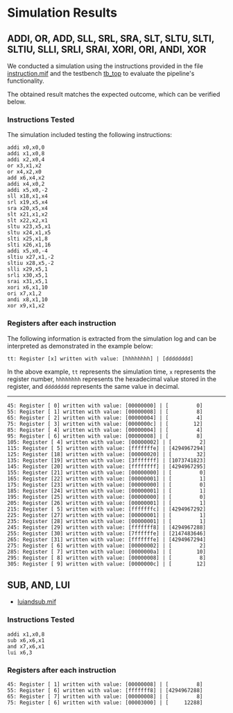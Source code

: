 # Simulation Results

## ADDI, OR, ADD, SLL, SRL, SRA, SLT, SLTU, SLTI, SLTIU, SLLI, SRLI, SRAI, XORI, ORI, ANDI, XOR

We conducted a simulation using the instructions provided in the file [instruction.mif](instruction.mif) and the testbench [tb_top](/verif/tb_top.sv) to evaluate the pipeline's functionality.

The obtained result matches the expected outcome, which can be verified below.

### Instructions Tested

The simulation included testing the following instructions: 

```assembly
addi x0,x0,0
addi x1,x0,8
addi x2,x0,4
or x3,x1,x2
or x4,x2,x0
add x6,x4,x2
addi x4,x0,2
addi x5,x0,-2
sll x18,x1,x4
srl x19,x5,x4
sra x20,x5,x4
slt x21,x1,x2
slt x22,x2,x1
sltu x23,x5,x1
sltu x24,x1,x5
slti x25,x1,8
slti x26,x1,16
addi x5,x0,-4
sltiu x27,x1,-2
sltiu x28,x5,-2
slli x29,x5,1
srli x30,x5,1
srai x31,x5,1
xori x6,x1,10
ori x7,x1,2
andi x8,x1,10
xor x9,x1,x2
```

### Registers after each instruction

The following information is extracted from the simulation log and can be interpreted as demonstrated in the example below:

```shell
tt: Register [x] written with value: [hhhhhhhh] | [dddddddd]
```

In the above example, `tt` represents the simulation time, `x` represents the register number, `hhhhhhhh` represents the hexadecimal value stored in the register, and `dddddddd` represents the same value in decimal.

---

```shell
45: Register [ 0] written with value: [00000000] | [         0]
55: Register [ 1] written with value: [00000008] | [         8]
65: Register [ 2] written with value: [00000004] | [         4]
75: Register [ 3] written with value: [0000000c] | [        12]
85: Register [ 4] written with value: [00000004] | [         4]
95: Register [ 6] written with value: [00000008] | [         8]
105: Register [ 4] written with value: [00000002] | [         2]
115: Register [ 5] written with value: [fffffffe] | [4294967294]
125: Register [18] written with value: [00000020] | [        32]
135: Register [19] written with value: [3fffffff] | [1073741823]
145: Register [20] written with value: [ffffffff] | [4294967295]
155: Register [21] written with value: [00000000] | [         0]
165: Register [22] written with value: [00000001] | [         1]
175: Register [23] written with value: [00000000] | [         0]
185: Register [24] written with value: [00000001] | [         1]
195: Register [25] written with value: [00000000] | [         0]
205: Register [26] written with value: [00000001] | [         1]
215: Register [ 5] written with value: [fffffffc] | [4294967292]
225: Register [27] written with value: [00000001] | [         1]
235: Register [28] written with value: [00000001] | [         1]
245: Register [29] written with value: [fffffff8] | [4294967288]
255: Register [30] written with value: [7ffffffe] | [2147483646]
265: Register [31] written with value: [fffffffe] | [4294967294]
275: Register [ 6] written with value: [00000002] | [         2]
285: Register [ 7] written with value: [0000000a] | [        10]
295: Register [ 8] written with value: [00000008] | [         8]
305: Register [ 9] written with value: [0000000c] | [        12]
```

## SUB, AND, LUI

- [luiandsub.mif](luiandsub.mif)

### Instructions Tested

```assembly
addi x1,x0,8
sub x6,x6,x1
and x7,x6,x1
lui x6,3
```

### Registers after each instruction

```shell
45: Register [ 1] written with value: [00000008] | [         8]
55: Register [ 6] written with value: [fffffff8] | [4294967288]
65: Register [ 7] written with value: [00000008] | [         8]
75: Register [ 6] written with value: [00003000] | [     12288]
```
